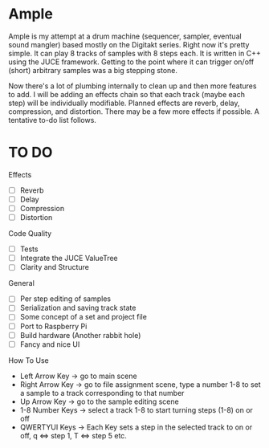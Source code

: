 # Ample
Ample is my attempt at a drum machine (sequencer, sampler, eventual sound mangler) based mostly on the Digitakt series. 
Right now it's pretty simple. It can play 8 tracks of samples with 8 steps each.
It is written in C++ using the JUCE framework. Getting to the point where it can trigger on/off (short) arbitrary samples was a big
stepping stone. 

Now there's a lot of plumbing internally to clean up and then more features to add. I will be adding an effects chain
so that each track (maybe each step) will be individually modifiable. Planned effects are reverb, delay, compression, and distortion.
There may be a few more effects if possible. A tentative to-do list follows.

# TO DO
Effects
- [ ] Reverb
- [ ] Delay
- [ ] Compression
- [ ] Distortion

Code Quality
- [ ] Tests
- [ ] Integrate the JUCE ValueTree
- [ ] Clarity and Structure

General
- [ ] Per step editing of samples
- [ ] Serialization and saving track state
- [ ] Some concept of a set and project file
- [ ] Port to Raspberry Pi
- [ ] Build hardware (Another rabbit hole)
- [ ] Fancy and nice UI

How To Use
* Left Arrow Key -> go to main scene
* Right Arrow Key -> go to file assignment scene, type a number 1-8 to set a sample to a track corresponding to that number
* Up Arrow Key -> go to the sample editing scene
* 1-8 Number Keys -> select a track 1-8 to start turning steps (1-8) on or off
* QWERTYUI Keys -> Each Key sets a step in the selected track to on or off, q <=> step 1, T <=> step 5 etc.
